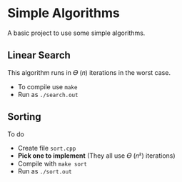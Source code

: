 Simple Algorithms
===================

A basic project to use some simple algorithms.


Linear Search
-------------
This  algorithm runs in 𝛳 (𝑛) iterations in the worst case.

+ To compile use `make`
+ Run as `./search.out`

Sorting
-----------

To do

+ Create file `sort.cpp`
+ **Pick one to implement** (They all use 𝛳 (𝑛²) iterations) 
+ Compile with `make sort`
+ Run as `./sort.out`

